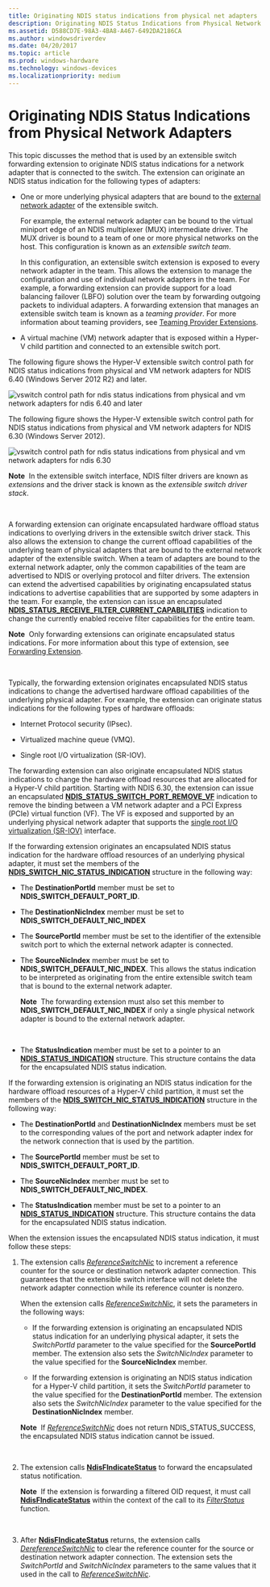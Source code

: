 ```yaml
---
title: Originating NDIS status indications from physical net adapters
description: Originating NDIS Status Indications from Physical Network Adapters
ms.assetid: D588CD7E-98A3-4BA8-A467-6492DA2186CA
ms.author: windowsdriverdev
ms.date: 04/20/2017
ms.topic: article
ms.prod: windows-hardware
ms.technology: windows-devices
ms.localizationpriority: medium
---
```


# Originating NDIS Status Indications from Physical Network Adapters


This topic discusses the method that is used by an extensible switch forwarding extension to originate NDIS status indications for a network adapter that is connected to the switch. The extension can originate an NDIS status indication for the following types of adapters:

-   One or more underlying physical adapters that are bound to the [external network adapter](external-network-adapters.md) of the extensible switch.

    For example, the external network adapter can be bound to the virtual miniport edge of an NDIS multiplexer (MUX) intermediate driver. The MUX driver is bound to a team of one or more physical networks on the host. This configuration is known as an *extensible switch team*.

    In this configuration, an extensible switch extension is exposed to every network adapter in the team. This allows the extension to manage the configuration and use of individual network adapters in the team. For example, a forwarding extension can provide support for a load balancing failover (LBFO) solution over the team by forwarding outgoing packets to individual adapters. A forwarding extension that manages an extensible switch team is known as a *teaming provider*. For more information about teaming providers, see [Teaming Provider Extensions](teaming-provider-extensions.md).

-   A virtual machine (VM) network adapter that is exposed within a Hyper-V child partition and connected to an extensible switch port.

The following figure shows the Hyper-V extensible switch control path for NDIS status indications from physical and VM network adapters for NDIS 6.40 (Windows Server 2012 R2) and later.

![vswitch control path for ndis status indications from physical and vm network adapters for ndis 6.40 and later](images/vswitch-status-controlpath3-ndis640.png)

The following figure shows the Hyper-V extensible switch control path for NDIS status indications from physical and VM network adapters for NDIS 6.30 (Windows Server 2012).

![vswitch control path for ndis status indications from physical and vm network adapters for ndis 6.30](images/vswitch-status-controlpath3.png)

**Note**  In the extensible switch interface, NDIS filter drivers are known as *extensions* and the driver stack is known as the *extensible switch driver stack*.

 

A forwarding extension can originate encapsulated hardware offload status indications to overlying drivers in the extensible switch driver stack. This also allows the extension to change the current offload capabilities of the underlying team of physical adapters that are bound to the external network adapter of the extensible switch. When a team of adapters are bound to the external network adapter, only the common capabilities of the team are advertised to NDIS or overlying protocol and filter drivers. The extension can extend the advertised capabilities by originating encapsulated status indications to advertise capabilities that are supported by some adapters in the team. For example, the extension can issue an encapsulated [**NDIS\_STATUS\_RECEIVE\_FILTER\_CURRENT\_CAPABILITIES**](https://msdn.microsoft.com/library/windows/hardware/hh439814) indication to change the currently enabled receive filter capabilities for the entire team.

**Note**  Only forwarding extensions can originate encapsulated status indications. For more information about this type of extension, see [Forwarding Extension](forwarding-extensions.md).

 

Typically, the forwarding extension originates encapsulated NDIS status indications to change the advertised hardware offload capabilities of the underlying physical adapter. For example, the extension can originate status indications for the following types of hardware offloads:

-   Internet Protocol security (IPsec).

-   Virtualized machine queue (VMQ).

-   Single root I/O virtualization (SR-IOV).

The forwarding extension can also originate encapsulated NDIS status indications to change the hardware offload resources that are allocated for a Hyper-V child partition. Starting with NDIS 6.30, the extension can issue an encapsulated [**NDIS\_STATUS\_SWITCH\_PORT\_REMOVE\_VF**](https://msdn.microsoft.com/library/windows/hardware/hh598206) indication to remove the binding between a VM network adapter and a PCI Express (PCIe) virtual function (VF). The VF is exposed and supported by an underlying physical network adapter that supports the [single root I/O virtualization (SR-IOV)](single-root-i-o-virtualization--sr-iov-.md) interface.

If the forwarding extension originates an encapsulated NDIS status indication for the hardware offload resources of an underlying physical adapter, it must set the members of the [**NDIS\_SWITCH\_NIC\_STATUS\_INDICATION**](https://msdn.microsoft.com/library/windows/hardware/hh598217) structure in the following way:

-   The **DestinationPortId** member must be set to **NDIS\_SWITCH\_DEFAULT\_PORT\_ID**.
-   The **DestinationNicIndex** member must be set to **NDIS\_SWITCH\_DEFAULT\_NIC\_INDEX**

-   The **SourcePortId** member must be set to the identifier of the extensible switch port to which the external network adapter is connected.

-   The **SourceNicIndex** member must be set to **NDIS\_SWITCH\_DEFAULT\_NIC\_INDEX**. This allows the status indication to be interpreted as originating from the entire extensible switch team that is bound to the external network adapter.

    **Note**  The forwarding extension must also set this member to **NDIS\_SWITCH\_DEFAULT\_NIC\_INDEX** if only a single physical network adapter is bound to the external network adapter.

     

-   The **StatusIndication** member must be set to a pointer to an [**NDIS\_STATUS\_INDICATION**](https://msdn.microsoft.com/library/windows/hardware/ff567373) structure. This structure contains the data for the encapsulated NDIS status indication.

If the forwarding extension is originating an NDIS status indication for the hardware offload resources of a Hyper-V child partition, it must set the members of the [**NDIS\_SWITCH\_NIC\_STATUS\_INDICATION**](https://msdn.microsoft.com/library/windows/hardware/hh598217) structure in the following way:

-   The **DestinationPortId** and **DestinationNicIndex** members must be set to the corresponding values of the port and network adapter index for the network connection that is used by the partition.

-   The **SourcePortId** member must be set to **NDIS\_SWITCH\_DEFAULT\_PORT\_ID**.

-   The **SourceNicIndex** member must be set to **NDIS\_SWITCH\_DEFAULT\_NIC\_INDEX**.

-   The **StatusIndication** member must be set to a pointer to an [**NDIS\_STATUS\_INDICATION**](https://msdn.microsoft.com/library/windows/hardware/ff567373) structure. This structure contains the data for the encapsulated NDIS status indication.

When the extension issues the encapsulated NDIS status indication, it must follow these steps:

1.  The extension calls [*ReferenceSwitchNic*](https://msdn.microsoft.com/library/windows/hardware/hh598294) to increment a reference counter for the source or destination network adapter connection. This guarantees that the extensible switch interface will not delete the network adapter connection while its reference counter is nonzero.

    When the extension calls [*ReferenceSwitchNic*](https://msdn.microsoft.com/library/windows/hardware/hh598294), it sets the parameters in the following ways:

    -   If the forwarding extension is originating an encapsulated NDIS status indication for an underlying physical adapter, it sets the *SwitchPortId* parameter to the value specified for the **SourcePortId** member. The extension also sets the *SwitchNicIndex* parameter to the value specified for the **SourceNicIndex** member.

    -   If the forwarding extension is originating an NDIS status indication for a Hyper-V child partition, it sets the *SwitchPortId* parameter to the value specified for the **DestinationPortId** member. The extension also sets the *SwitchNicIndex* parameter to the value specified for the **DestinationNicIndex** member.

    **Note**  If [*ReferenceSwitchNic*](https://msdn.microsoft.com/library/windows/hardware/hh598294) does not return NDIS\_STATUS\_SUCCESS, the encapsulated NDIS status indication cannot be issued.

     

2.  The extension calls [**NdisFIndicateStatus**](https://msdn.microsoft.com/library/windows/hardware/ff561824) to forward the encapsulated status notification.

    **Note**  If the extension is forwarding a filtered OID request, it must call [**NdisFIndicateStatus**](https://msdn.microsoft.com/library/windows/hardware/ff561824) within the context of the call to its [*FilterStatus*](https://msdn.microsoft.com/library/windows/hardware/ff549973) function.

     

3.  After [**NdisFIndicateStatus**](https://msdn.microsoft.com/library/windows/hardware/ff561824) returns, the extension calls [*DereferenceSwitchNic*](https://msdn.microsoft.com/library/windows/hardware/hh598141) to clear the reference counter for the source or destination network adapter connection. The extension sets the *SwitchPortId* and *SwitchNicIndex* parameters to the same values that it used in the call to [*ReferenceSwitchNic*](https://msdn.microsoft.com/library/windows/hardware/hh598294).

 

 





